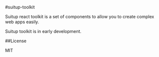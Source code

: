 #suitup-toolkit

Suitup react toolkit is a set of components to allow you to create complex web apps easily.

Suitup toolkit is in early development.

##License

MIT
